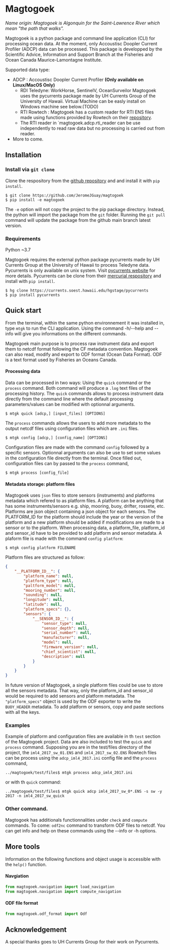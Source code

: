 # Magtogoek 
*Name origin: Magtogoek is Algonquin for the Saint-Lawrence River which mean "the path that walks".*

Magtogoek is a python package and command line application (CLI) for processing ocean data. 
At the moment, only Accoustisc Doopler Current Profiler (ADCP) data can be processed. 
This package is developped by the Scientific Advice, Information and Support Branch at the Fisheries and Ocean Canada Maurice-Lamontagne Institute.

Supported data type:

* ADCP : Accoustisc Doopler Current Profiler **(Only available on Linux/MacOS Only)**
  - RDI Teledyne: WorkHorse, SentinelV, OceanSurveilor 
    Magtogoek uses the pycurrents package made by UH Currents Group of the University of Hawaii.
    Virtual Machine can be easly install on Windows machine see below.(TODO)
  - RTI Rowtech : 
    Magtogoek has a custom reader for RTI ENS files made using functions provided by Rowtech on
    their [repository](https://github.com/rowetechinc/RTI).
  - The RTI reader in `magtogoek.adcp.rti_reader can be use independently to read raw data but no processing is carried out from reader.
* More to come.

## Installation
### Install via `git clone`
Clone the respository from the [github repository](https://github.com/JeromeJGuay/magtogoek) and and install it with `pip install`. 
```shell
$ git clone https://github.com/JeromeJGuay/magtogoek
$ pip install -e magtogoek
```
The `-e` option will not copy the project to the pip package directory. 
Instead, the python will import the package from the `git` folder.
Running the `git pull` command will update the package from the github main branch latest version.
### Requirements
Python ~3.7

Magtogoek requires the external python package pycurrents made by UH Currents Group at the University of Hawaii to process Teledyne data. Pycurrents is only available on unix system. Visit [pycurrents website](https://currents.soest.hawaii.edu/ocn_data_analysis/installation.html) for more details.
Pycurrents can be clone from their [mercurial respository](https://currents.soest.hawaii.edu/hgstage/pycurrents) and install with `pip install`.
```shell
$ hg clone https://currents.soest.hawaii.edu/hgstage/pycurrents
$ pip install pycurrents
```
## Quick start
From the terminal, within the same python environnement it was installed in, type `mtgk` to run the CLI application. 
Using the command -h/--help and --info will give you informations on the different commands.

Magtogoek main purpose is to process raw instrument data and export them to netcdf format following the CF metadata convention. 
Magtogoek can also read, modify and export to ODF format (Ocean Data Format).
ODF is a text format used by Fisheries an Oceans Canada.

#### Processing data
Data can be processed in two ways: Using the `quick` command or the `process` command. 
Both command will produce a `.log` text files of the processing history.
The `quick` commands allows to process instrument data directly from the command line where the default processing parameters/values can be modified with optionnal arguments.
```Shell
$ mtgk quick [adcp,] [input_files] [OPTIONS]
```
The `process` commands allows the users to add more metadata to the output netcdf files using configuration files which are `.ini` files.
```Shell
$ mtgk config [adcp,] [config_name] [OPTIONS]
```
Configuration files are made with the command `config` followed by a specific sensors. 
Optionnal arguments can also be use to set some values in the configuration file directly from the terminal.
Once filled out, configuration files can by passed to the `process` command,
```Shell
$ mtgk process [config_file]

```

#### Metadata storage: platform files
Magtogoek uses `json` files to store sensors (instruments) and platforms metadata which refered to as platform files.
A platform can be anything that has some instruments/sensors e.g. ship, mooring, buoy, drifter, rossete, etc.
Platforms are json object containing a json object for each sensors. 
The PLATFORM\_ID for the platform should include the year or the version of the platform and a new platform should be added if modifications are made to a sensor or to the platform.
When processing data, a platform\_file, platform\_id and sensor\_id have to be provided to add platform and sensor metadata.
A plaform file is made with the command `config platform`:
```Shell
$ mtgk config platform FILENAME 
```
Platform files are structured as follow:

```json
{
    "__PLATFORM_ID__": {
        "platform_name": null,
        "platform_type": null,
        "paltform_model": null,
        "mooring_number": null,
        "sounding": null,
        "longitude": null,
        "latitude": null,
        "platform_specs": {},
        "sensors": {
            "__SENSOR_ID__": {
                "sensor_type": null,
                "sensor_depth": null,
                "serial_number": null,
                "manufacturer": null,
                "model": null,
                "firmware_version": null,
                "chief_scientist": null,
                "description": null
            }
        }
    }
}
```
In future version of Magtogoek, a single platform files could be use to store all the sensors metadata. 
That way, only the platform\_id and sensor\_id would be required to add sensors and platform metadata. 
The `"platform_specs"` object is used by the ODF exporter to write the `BUOY_HEADER` metadata.
To add platform or sensors, copy and paste sections with all the keys.
### Examples
Example of platform and configuration files are available in th `test` section of the Magtogoek project. 
Data are also included to test the `quick` and `process` command.
Supposing you are in the test/files directory of the project, the `iml4_2017_sw_01.ENS` and `iml4_2017_sw_02.ENS` Rowtech files can be process using the `adcp_iml4_2017.ini` config file and the `process` command,
```shell
../magtogoek/test/files$ mtgk process adcp_iml4_2017.ini
```
or with th `quick` command:
```shell
../magtogoek/test/files$ mtgk quick adcp iml4_2017_sw_0*.ENS -s sw -y 2017 -n iml4_2017_sw_quick
```


### Other command.

Magtogoek has additionals functionnalities under `check` and `compute` commands.
To come: `odf2nc` command to transform ODF files to netcdf.
You can get info and help on these commands using the --info or -h options.

## More tools
Information on the following functions and object usage is accessible with the `help()` function.
#### Navgiation 
```python
from magtogoek.navigation import load_navigation
from magtogoek.navigation import compute_navigation
```
#### ODF file format
```python
from magtogoek.odf_format import Odf
```
## Acknowledgement
A special thanks goes to UH Currents Group for their work on Pycurrents.

